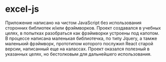 # excel-js
Приложение написано на чистом JavaScript без использования сторонних библиотек и/или фрэймворков. Проект создавался в учебных целях, в попытках разобраться как фрэймворки устроены под капотом. В процессе написана маленькая библиотечка, по типу Jquery, а тамже маленький фрэймворк, прототипом которого послужил React старой версии, написанный еще на калассах. Проект оказался полезный в указанных целях, но бестолковым для дальнейшего использования. 
